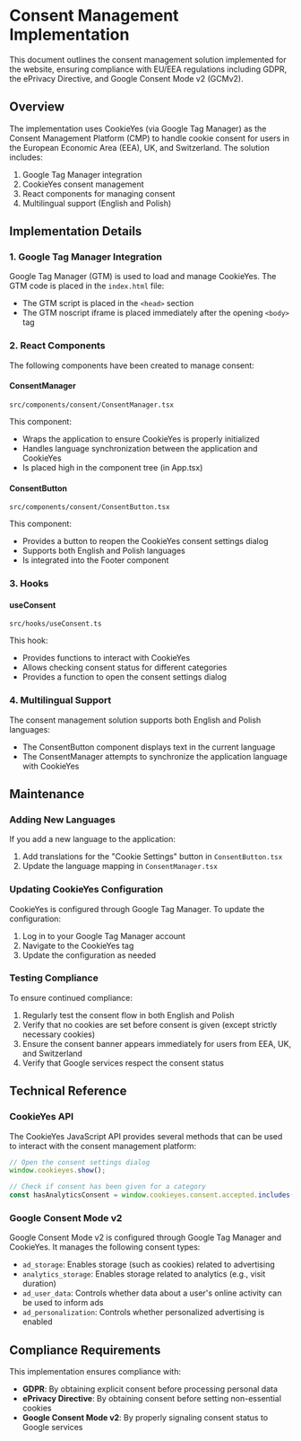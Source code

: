 # Consent Management Implementation

This document outlines the consent management solution implemented for the website, ensuring compliance with EU/EEA regulations including GDPR, the ePrivacy Directive, and Google Consent Mode v2 (GCMv2).

## Overview

The implementation uses CookieYes (via Google Tag Manager) as the Consent Management Platform (CMP) to handle cookie consent for users in the European Economic Area (EEA), UK, and Switzerland. The solution includes:

1. Google Tag Manager integration
2. CookieYes consent management
3. React components for managing consent
4. Multilingual support (English and Polish)

## Implementation Details

### 1. Google Tag Manager Integration

Google Tag Manager (GTM) is used to load and manage CookieYes. The GTM code is placed in the `index.html` file:

- The GTM script is placed in the `<head>` section
- The GTM noscript iframe is placed immediately after the opening `<body>` tag

### 2. React Components

The following components have been created to manage consent:

#### ConsentManager

`src/components/consent/ConsentManager.tsx`

This component:
- Wraps the application to ensure CookieYes is properly initialized
- Handles language synchronization between the application and CookieYes
- Is placed high in the component tree (in App.tsx)

#### ConsentButton

`src/components/consent/ConsentButton.tsx`

This component:
- Provides a button to reopen the CookieYes consent settings dialog
- Supports both English and Polish languages
- Is integrated into the Footer component

### 3. Hooks

#### useConsent

`src/hooks/useConsent.ts`

This hook:
- Provides functions to interact with CookieYes
- Allows checking consent status for different categories
- Provides a function to open the consent settings dialog

### 4. Multilingual Support

The consent management solution supports both English and Polish languages:

- The ConsentButton component displays text in the current language
- The ConsentManager attempts to synchronize the application language with CookieYes

## Maintenance

### Adding New Languages

If you add a new language to the application:

1. Add translations for the "Cookie Settings" button in `ConsentButton.tsx`
2. Update the language mapping in `ConsentManager.tsx`

### Updating CookieYes Configuration

CookieYes is configured through Google Tag Manager. To update the configuration:

1. Log in to your Google Tag Manager account
2. Navigate to the CookieYes tag
3. Update the configuration as needed

### Testing Compliance

To ensure continued compliance:

1. Regularly test the consent flow in both English and Polish
2. Verify that no cookies are set before consent is given (except strictly necessary cookies)
3. Ensure the consent banner appears immediately for users from EEA, UK, and Switzerland
4. Verify that Google services respect the consent status

## Technical Reference

### CookieYes API

The CookieYes JavaScript API provides several methods that can be used to interact with the consent management platform:

```javascript
// Open the consent settings dialog
window.cookieyes.show();

// Check if consent has been given for a category
const hasAnalyticsConsent = window.cookieyes.consent.accepted.includes('analytics');
```

### Google Consent Mode v2

Google Consent Mode v2 is configured through Google Tag Manager and CookieYes. It manages the following consent types:

- `ad_storage`: Enables storage (such as cookies) related to advertising
- `analytics_storage`: Enables storage related to analytics (e.g., visit duration)
- `ad_user_data`: Controls whether data about a user's online activity can be used to inform ads
- `ad_personalization`: Controls whether personalized advertising is enabled

## Compliance Requirements

This implementation ensures compliance with:

- **GDPR**: By obtaining explicit consent before processing personal data
- **ePrivacy Directive**: By obtaining consent before setting non-essential cookies
- **Google Consent Mode v2**: By properly signaling consent status to Google services
